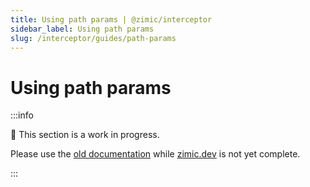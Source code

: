```yaml
---
title: Using path params | @zimic/interceptor
sidebar_label: Using path params
slug: /interceptor/guides/path-params
---
```


# Using path params

:::info

🚧 This section is a work in progress.

Please use the [old documentation](https://github.com/zimicjs/zimic/wiki) while [zimic.dev](https://zimic.dev) is not
yet complete.

:::

